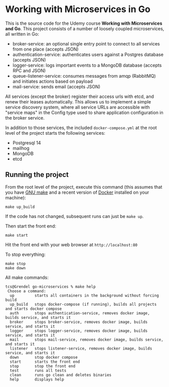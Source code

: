 # Working with Microservices in Go

This is the source code for the Udemy course **Working with Microservices and Go**. This project
consists of a number of loosely coupled microservices, all written in Go:

- broker-service: an optional single entry point to connect to all services from one place (accepts JSON)
- authentication-service: authenticates users against a Postgres database (accepts JSON)
- logger-service: logs important events to a MongoDB database (accepts RPC and JSON)
- queue-listener-service: consumes messages from amqp (RabbitMQ) and initiates actions based on payload
- mail-service: sends email (accepts JSON)

All services (except the broker) register their access urls with etcd, and renew their leases automatically.
This allows us to implement a simple service discovery system, where all service URLs are accessible with
"service maps" in the Config type used to share application configuration in the broker service.

In addition to those services, the included `docker-compose.yml` at the root level of the project
starts the following services:

- Postgresql 14
- mailhog
- MongoDB
- etcd

## Running the project
From the root level of the project, execute this command (this assumes that you have 
[GNU make](https://www.gnu.org/software/make/) and a recent version
of [Docker](https://www.docker.com/products/docker-desktop) installed on your machine):

~~~
make up_build 
~~~

If the code has not changed, subsequent runs can just be `make up`.

Then start the front end:

~~~
make start
~~~


Hit the front end with your web browser at `http://localhost:80`

To stop everything:

~~~
make stop
make down
~~~

All make commands:

~~~
tcs@Grendel go-microservices % make help
 Choose a command:
  up         starts all containers in the background without forcing build
  up_build   stops docker-compose (if running), builds all projects and starts docker compose
  auth       stops authentication-service, removes docker image, builds service, and starts it
  broker     stops broker-service, removes docker image, builds service, and starts it
  logger     stops logger-service, removes docker image, builds service, and starts it
  mail       stops mail-service, removes docker image, builds service, and starts it
  listener   stops listener-service, removes docker image, builds service, and starts it
  down       stop docker compose
  start      starts the front end
  stop       stop the front end
  test       runs all tests
  clean      runs go clean and deletes binaries
  help       displays help
~~~